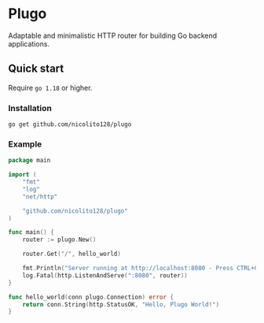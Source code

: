 # Plugo
Adaptable and minimalistic HTTP router for building Go backend applications.

## Quick start
Require `go 1.18` or higher.

### Installation

    go get github.com/nicolito128/plugo

### Example

```go
package main

import (
	"fmt"
	"log"
	"net/http"

	"github.com/nicolito128/plugo"
)

func main() {
	router := plugo.New()

	router.Get("/", hello_world)

	fmt.Println("Server running at http://localhost:8080 - Press CTRL+C to exit")
	log.Fatal(http.ListenAndServe(":8080", router))
}

func hello_world(conn plugo.Connection) error {
	return conn.String(http.StatusOK, "Hello, Plugo World!")
}
```
